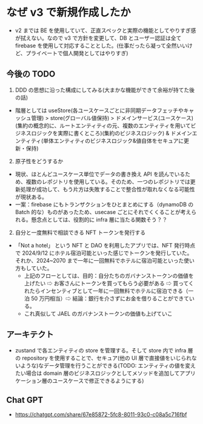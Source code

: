 # なぜ v3 で新規作成したか

- v2 までは BE を使用していて、正直スペックと実際の機能としてやりすぎ感が拭えない。なので v3 で方針を変更して、DB とユーザー認証は全て firebase を使用して対応することとした。(仕事だったら凝って全然いいけど、プライベートで個人開発としてはやりすぎ)

## 今後の TODO

1. DDD の思想に沿った構成にしてみる(大まかな機能ができて余裕が持てた後の話)

- 階層としては useStore(各ユースケースごとに非同期データフェッチやキャッシュ管理) > store(グローバル値保持) > ドメインサービス(ユースケース)(集約の概念的に、ルートエンティティの元、複数のエンティティを用いてビジネスロジックを実際に書くところ)(集約のビジネスロジック) & ドメインエンティティ(単体エンティティのビジネスロジック&値自体をセキュアに更新・保持)

2. 原子性をどうするか

- 現状、ほとんどユースケース単位でデータの書き換え API を読んでいるため、複数のレポジトリを使用している。そのため、一つのレポジトリでは更新処理が成功して、もう片方は失敗することで整合性が取れなくなる可能性が現状ある。
- 一案：firebase にもトランザクションをひとまとめにする（dynamoDB の Batch 的な）ものがあったため、usecase ごとにそれでくくることが考えられる。懸念点としては、役割的に infra 層に当たる関数そう？？

2. 自分と一度無料で相談できる NFT トークンを発行する

- 「Not a hotel」 という NFT と DAO を利用したアプリでは、NFT 発行時点で 2024/9/12 にホテル宿泊可能といった感じでトークンを発行していた。それか、2024~2070 まで一年に一回無料でホテルに宿泊可能といった使い方もしていた。
  - 上記のフローとしては、目的：自分たちのガバナンストークンの価値を上げたい ⇨ お客さんにトークンを買ってもらう必要がある ⇨ 買ってくれたらインセンティブとして一年に一回無料でホテルに宿泊できる（一泊 50 万円相当）⇨ 結論：銀行を介さずにお金を借りることができている。
  - これ真似して JAEL のガバナンストークンの価値も上げていこ

## アーキテクト

- zustand で各エンティティの store を管理する。そして store 内で infra 層の repository を使用することで、セキュア(他の UI 層で直接値をいじられないような)なデータ管理を行うことができる(TODO: エンティティの値を変えたい場合は domain 層のビジネスロジックとしてメソッドを追加してアプリケーション層のユースケースで修正できるようにする)

## Chat GPT

- https://chatgpt.com/share/67e85872-5fc8-8011-93c0-c08a5c716fbf
